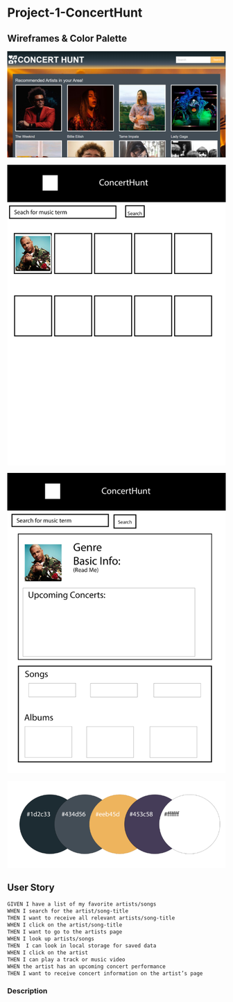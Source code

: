 # Project-1-ConcertHunt

## Wireframes & Color Palette

![](/assets/images/Concert-Hunt.PNG)

![](/assets/images/Project-1-Rough-Draft-1.jpg)

![](/assets/images/Project-1-Rough-Draft-2.jpg)

![](/assets/images/Color-Palette.PNG)




## User Story

```
GIVEN I have a list of my favorite artists/songs
WHEN I search for the artist/song-title
THEN I want to receive all relevant artists/song-title
WHEN I click on the artist/song-title
THEN I want to go to the artists page
WHEN I look up artists/songs
THEN  I can look in local storage for saved data
WHEN I click on the artist
THEN I can play a track or music video
WHEN the artist has an upcoming concert performance
THEN I want to receive concert information on the artist’s page

```

### Description
